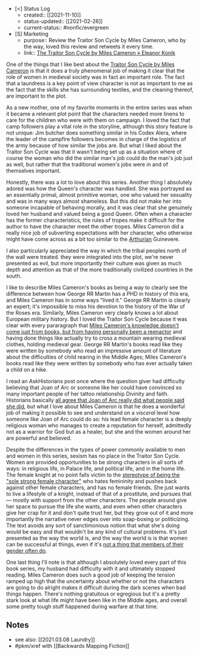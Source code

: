 - [<] Status Log
	- created:: [[2021-11-10]]
	- status-updated:: [[2021-02-26]]
	- current-status:: #nonfic/evergreen 
- [S] Marketing
	- purpose:: Review the Traitor Son Cycle by Miles Cameron, who by the way, loved this review and retweets it every time. 
	- link:: [The Traitor Son Cycle by Miles Cameron » Eleanor Konik](https://eleanorkonik.com/the-traitor-son-cycle-by-miles-cameron/)

One of the things that I like best about the [Traitor Son Cycle by Miles Cameron](https://christiancameronauthor.com/book-series/traitor-son-cycle/) is that it does a truly phenomenal job of making it clear that the role of women in medieval society was in fact an important role. The fact that a laundress is a key point of view character is not as important to me as the fact that the skills she has surrounding textiles, and the cleaning thereof, are important to the plot. 

As a new mother, one of my favorite moments in the entire series was when it became a relevant plot point that the characters needed more linens to care for the children who were with them on campaign. I loved the fact that camp followers play a vital role in the storyline, although this story feature is not unique: Jim butcher does something similar in his Codex Alera, where the leader of the campfire followers becomes in charge of the logistics of the army because of how similar the jobs are. But what I liked about the Traitor Son Cycle was that it wasn't being set up as a situation where of course the woman who did the similar man's job could do the man's job just as well, but rather that the traditional women's jobs were in and of themselves important. 

Honestly, there was a lot to love about this series. Another thing I absolutely adored was how the Queen's character was handled. She was portrayed as an essentially primal, almost primitive woman, one who valued her sexuality and was in many ways almost shameless. But this did not make her into someone incapable of behaving morally, and it was clear that she genuinely loved her husband and valued being a good Queen. Often when a character has the former characteristics, the rules of tropes make it difficult for the author to have the character meet the other tropes. Miles Cameron did a really nice job of subverting expectations with her character, who otherwise might have come across as a bit too similar to the [Arthurian](https://eleanorkonik.com/tag/king-arthur/) Guinevere. 

I also particularly appreciated the way in which the tribal peoples north of the wall were treated. they were integrated into the plot, we're never presented as evil, but more importantly their culture was given as much depth and attention as that of the more traditionally civilized countries in the south. 

I like to describe Miles Cameron's books as being a way to clearly see the difference between how George RR Martin has a PHD in history of this era, and Miles Cameron has in some ways "lived it." George RR Martin is clearly an expert; it's impossible to miss his devotion to the history of the War of the Roses era. Similarly, Miles Cameron very clearly knows a lot about European military history. But I loved the Traitor Son Cycle because it was clear with every pararagraph that [Miles Cameron's knowledge doesn't come just from books, but from having personally been a reenactor](https://everydayshouldbetuesday.wordpress.com/2019/05/21/the-traitor-son-cycle-is-the-perfect-hair-of-the-dog-for-your-game-of-thrones-hangover/) and having done things like actually try to cross a mountain wearing medieval clothes, holding medieval gear. George RR Martin's books read like they were written by somebody who read an impressive amount of literature about the difficulties of child rearing in the Middle Ages; Miles Cameron's books read like they were written by somebody who has ever actually taken a child on a hike. 

I read an AskHistorians post once where the question giver had difficulty believing that Joan of Arc or someone like her could have convinced so many important people of her tattoo relationship Divinity and faith. Historians basically [all agree that Joan of Arc really did what people said she did](https://asinusdocet.tv/2020/02/17/joan-of-arc-leadership/), but what I love about Miles Cameron is that he does a wonderful job of making it possible to see and understand on a *visceral* level how someone like Joan of Arc could do so: his lead female character is a deeply religious woman who manages to create a reputation for herself, admittedly not as a warrior for God but as a healer, but she and the women around her are powerful and believed. 

Despite the differences in the types of power commonly available to men and women in this series, sexism has no place in the Traitor Son Cycle. Women are provided opportunities to be strong characters in all sorts of ways: in religious life, in Palace life, and political life, and in the home life. The female knight at no point falls victim to the [stereotype of being the "sole strong female character"](https://www.sfwa.org/2016/06/24/dispelling-myth-strong-female-characters/) who hates femininity and pushes back against other female characters, and has no female friends. She just wants to live a lifestyle of a knight, instead of that of a prostitute, and pursues that — mostly with support from the other characters. The people around give her space to pursue the life she wants, and even when other characters give her crap for it and don't quite trust her, but they grow out of it and more importantly the narrative never edges over into soap-boxing or politicizing. The text avoids any sort of sanctimonious notion that what she's doing would be easy and that wouldn't be any kind of cultural problems. It's just presented as the way the world is, and the way the world is is that women can be successful at things, even if it's [not a thing that members of their gender often do](http://dankoboldt.com/female-professions-medieval-europe/). 

One last thing I'll note is that although I absolutely loved every part of this book series, my husband had difficulty with it and ultimately stopped reading. Miles Cameron does such a good job of keeping the tension ramped up high that the uncertainty about whether or not the characters are going to do alright makes it difficult during the dark scenes when bad things happen. There's nothing gratuitous or egregious but it's a pretty stark look at what life might have been like in the Middle ages, and overall some pretty tough stuff happened during warfare at that time. 

## Notes

* see also: [[2021.03.08 Laundry]] 
* #pkm/xref  with [[Backwards Mapping Fiction]]